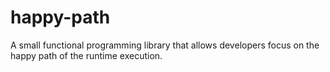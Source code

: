# happy-path
A small functional programming library that allows developers focus on the happy path of the runtime execution. 
